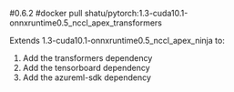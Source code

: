 #0.6.2
#docker pull shatu/pytorch:1.3-cuda10.1-onnxruntime0.5_nccl_apex_transformers

Extends 1.3-cuda10.1-onnxruntime0.5_nccl_apex_ninja to:
1) Add the transformers dependency
2) Add the tensorboard dependency
3) Add the azureml-sdk dependency
